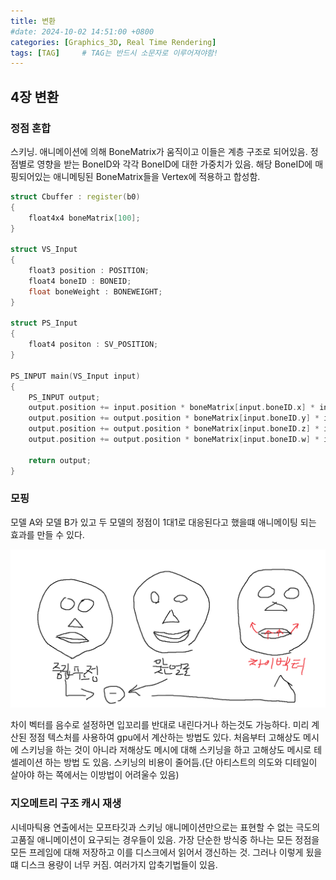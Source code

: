 ```yaml
---
title: 변환
#date: 2024-10-02 14:51:00 +0800
categories: [Graphics_3D, Real Time Rendering]
tags: [TAG]		# TAG는 반드시 소문자로 이루어져야함!
---
```


## **4장 변환**

### 정점 혼합
스키닝. 애니메이션에 의해 BoneMatrix가 움직이고 이들은 계층 구조로 되어있음. 정점별로 영향을 받는 BoneID와 각각 BoneID에 대한 가중치가 있음. 해당 BoneID에 매핑되어있는 애니메팅된 BoneMatrix들을 Vertex에 적용하고
합성함. 

```c++
struct Cbuffer : register(b0)
{
    float4x4 boneMatrix[100];
}

struct VS_Input
{
    float3 position : POSITION;
    float4 boneID : BONEID;
    float boneWeight : BONEWEIGHT;
}

struct PS_Input
{
    float4 positon : SV_POSITION;
}

PS_INPUT main(VS_Input input)
{
    PS_INPUT output;
    output.position += input.position * boneMatrix[input.boneID.x] * input.boneWeight.x;
    output.position += output.position * boneMatrix[input.boneID.y] * input.boneWeight.y;
    output.position += output.position * boneMatrix[input.boneID.z] * input.boneWeight.z;
    output.position += output.position * boneMatrix[input.boneID.w] * input.boneWeight.w;

    return output;    
}
```

### 모핑

모델 A와 모델 B가 있고 두 모델의 정점이 1대1로 대응된다고 했을떄 애니메이팅 되는 효과를 만들 수 있다.

![MorphTarget](/assets/img/realTimeRendering/transform_morphTarget.png)

차이 벡터를 음수로 설정하면 입꼬리를 반대로 내린다거나 하는것도 가능하다. 미리 계산된 정점 텍스처를 사용하여 gpu에서 계산하는 방법도 있다. 처음부터 고해상도 메시에 스키닝을 하는 것이 아니라
저해상도 메시에 대해 스키닝을 하고 고해상도 메시로 테셀레이션 하는 방법 도 있음. 스키닝의 비용이 줄어듬.(단 아티스트의 의도와 디테일이 살아야 하는 쪽에서는 이방법이 어려울수 있음)

### 지오메트리 구조 캐시 재생

시네마틱용 연출에서는 모프타깃과 스키닝 애니메이션만으로는 표현할 수 없는 극도의 고품질 애니메이션이 요구되는 경우들이 있음. 가장 단순한 방식중 하나는 모든 정점을 모든 프레임에 대해 저장하고 이를 디스크에서
읽어서 갱신하는 것. 그러나 이렇게 됬을떄 디스크 용량이 너무 커짐. 여러가지 압축기법들이 있음.